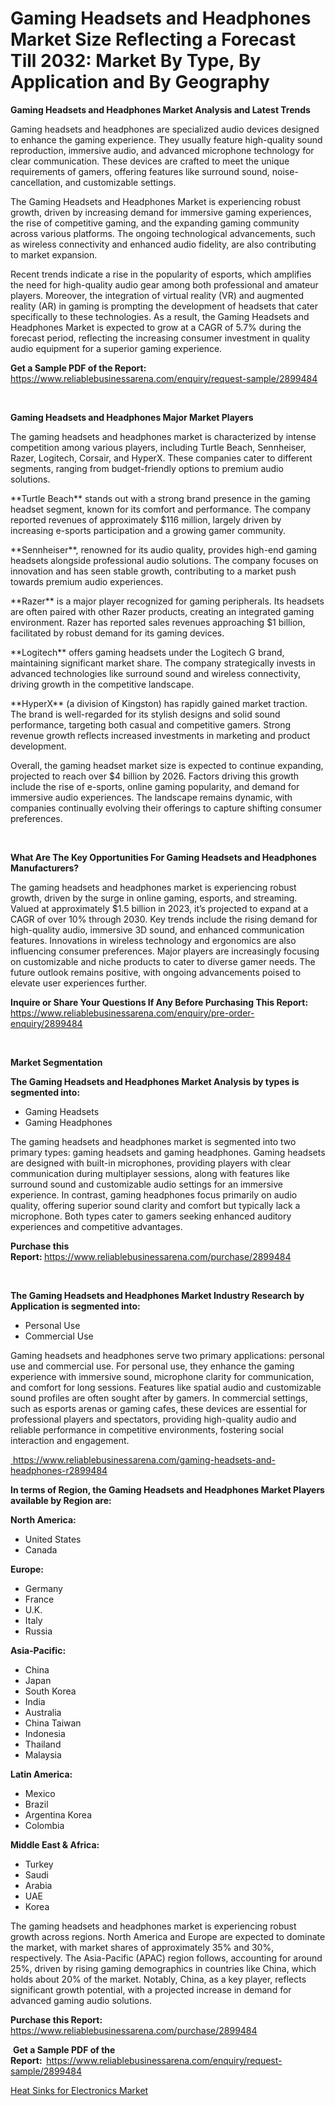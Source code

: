 <p><h1>Gaming Headsets and Headphones Market Size Reflecting a Forecast Till 2032: Market By Type, By Application and By Geography</h1></p><p><strong>Gaming Headsets and Headphones Market Analysis and Latest Trends</strong></p>
<p><p>Gaming headsets and headphones are specialized audio devices designed to enhance the gaming experience. They usually feature high-quality sound reproduction, immersive audio, and advanced microphone technology for clear communication. These devices are crafted to meet the unique requirements of gamers, offering features like surround sound, noise-cancellation, and customizable settings.</p><p>The Gaming Headsets and Headphones Market is experiencing robust growth, driven by increasing demand for immersive gaming experiences, the rise of competitive gaming, and the expanding gaming community across various platforms. The ongoing technological advancements, such as wireless connectivity and enhanced audio fidelity, are also contributing to market expansion. </p><p>Recent trends indicate a rise in the popularity of esports, which amplifies the need for high-quality audio gear among both professional and amateur players. Moreover, the integration of virtual reality (VR) and augmented reality (AR) in gaming is prompting the development of headsets that cater specifically to these technologies. As a result, the Gaming Headsets and Headphones Market is expected to grow at a CAGR of 5.7% during the forecast period, reflecting the increasing consumer investment in quality audio equipment for a superior gaming experience.</p></p>
<p><strong>Get a Sample PDF of the Report:&nbsp;</strong> <a href="https://www.reliablebusinessarena.com/enquiry/request-sample/2899484?utm_campaign=2945&utm_medium=2&utm_source=Github&utm_content=ia&utm_term=16032025&utm_id=gaming-headsets-and-headphones">https://www.reliablebusinessarena.com/enquiry/request-sample/2899484</a></p>
<p>&nbsp;</p>
<p><strong>Gaming Headsets and Headphones Major Market Players</strong></p>
<p><p>The gaming headsets and headphones market is characterized by intense competition among various players, including Turtle Beach, Sennheiser, Razer, Logitech, Corsair, and HyperX. These companies cater to different segments, ranging from budget-friendly options to premium audio solutions.</p><p>**Turtle Beach** stands out with a strong brand presence in the gaming headset segment, known for its comfort and performance. The company reported revenues of approximately $116 million, largely driven by increasing e-sports participation and a growing gamer community.</p><p>**Sennheiser**, renowned for its audio quality, provides high-end gaming headsets alongside professional audio solutions. The company focuses on innovation and has seen stable growth, contributing to a market push towards premium audio experiences.</p><p>**Razer** is a major player recognized for gaming peripherals. Its headsets are often paired with other Razer products, creating an integrated gaming environment. Razer has reported sales revenues approaching $1 billion, facilitated by robust demand for its gaming devices.</p><p>**Logitech** offers gaming headsets under the Logitech G brand, maintaining significant market share. The company strategically invests in advanced technologies like surround sound and wireless connectivity, driving growth in the competitive landscape.</p><p>**HyperX** (a division of Kingston) has rapidly gained market traction. The brand is well-regarded for its stylish designs and solid sound performance, targeting both casual and competitive gamers. Strong revenue growth reflects increased investments in marketing and product development.</p><p>Overall, the gaming headset market size is expected to continue expanding, projected to reach over $4 billion by 2026. Factors driving this growth include the rise of e-sports, online gaming popularity, and demand for immersive audio experiences. The landscape remains dynamic, with companies continually evolving their offerings to capture shifting consumer preferences.</p></p>
<p>&nbsp;</p>
<p><strong>What Are The Key Opportunities For Gaming Headsets and Headphones Manufacturers?</strong></p>
<p><p>The gaming headsets and headphones market is experiencing robust growth, driven by the surge in online gaming, esports, and streaming. Valued at approximately $1.5 billion in 2023, it’s projected to expand at a CAGR of over 10% through 2030. Key trends include the rising demand for high-quality audio, immersive 3D sound, and enhanced communication features. Innovations in wireless technology and ergonomics are also influencing consumer preferences. Major players are increasingly focusing on customizable and niche products to cater to diverse gamer needs. The future outlook remains positive, with ongoing advancements poised to elevate user experiences further.</p></p>
<p><strong>Inquire or Share Your Questions If Any Before Purchasing This Report:</strong> <a href="https://www.reliablebusinessarena.com/enquiry/pre-order-enquiry/2899484?utm_campaign=2945&utm_medium=2&utm_source=Github&utm_content=ia&utm_term=16032025&utm_id=gaming-headsets-and-headphones">https://www.reliablebusinessarena.com/enquiry/pre-order-enquiry/2899484</a></p>
<p>&nbsp;</p>
<p><strong>Market Segmentation</strong></p>
<p><strong>The Gaming Headsets and Headphones Market Analysis by types is segmented into:</strong></p>
<p><ul><li>Gaming Headsets</li><li>Gaming Headphones</li></ul></p>
<p><p>The gaming headsets and headphones market is segmented into two primary types: gaming headsets and gaming headphones. Gaming headsets are designed with built-in microphones, providing players with clear communication during multiplayer sessions, along with features like surround sound and customizable audio settings for an immersive experience. In contrast, gaming headphones focus primarily on audio quality, offering superior sound clarity and comfort but typically lack a microphone. Both types cater to gamers seeking enhanced auditory experiences and competitive advantages.</p></p>
<p><strong>Purchase this Report:&nbsp;</strong><a href="https://www.reliablebusinessarena.com/purchase/2899484?utm_campaign=2945&utm_medium=2&utm_source=Github&utm_content=ia&utm_term=16032025&utm_id=gaming-headsets-and-headphones">https://www.reliablebusinessarena.com/purchase/2899484</a></p>
<p>&nbsp;</p>
<p><strong>The Gaming Headsets and Headphones Market Industry Research by Application is segmented into:</strong></p>
<p><ul><li>Personal Use</li><li>Commercial Use</li></ul></p>
<p><p>Gaming headsets and headphones serve two primary applications: personal use and commercial use. For personal use, they enhance the gaming experience with immersive sound, microphone clarity for communication, and comfort for long sessions. Features like spatial audio and customizable sound profiles are often sought after by gamers. In commercial settings, such as esports arenas or gaming cafes, these devices are essential for professional players and spectators, providing high-quality audio and reliable performance in competitive environments, fostering social interaction and engagement.</p></p>
<p><a href="https://www.reliablebusinessarena.com/gaming-headsets-and-headphones-r2899484?utm_campaign=2945&utm_medium=2&utm_source=Github&utm_content=ia&utm_term=16032025&utm_id=gaming-headsets-and-headphones">&nbsp;https://www.reliablebusinessarena.com/gaming-headsets-and-headphones-r2899484</a></p>
<p><strong>In terms of Region, the Gaming Headsets and Headphones Market Players available by Region are:</strong></p>
<p>
    <p> <strong> North America: </strong>
        <ul>
            <li>United States</li>
            <li>Canada</li>
        </ul>
        </p> 
    <p> <strong> Europe: </strong>
        <ul>
            <li>Germany</li>
            <li>France</li>
            <li>U.K.</li>
            <li>Italy</li>
            <li>Russia</li>
        </ul>
        </p> 
    <p> <strong> Asia-Pacific: </strong>
        <ul>
            <li>China</li>
            <li>Japan</li>
            <li>South Korea</li>
            <li>India</li>
            <li>Australia</li>
            <li>China Taiwan</li>
            <li>Indonesia</li>
            <li>Thailand</li>
            <li>Malaysia</li>
        </ul>
        </p> 
    <p> <strong> Latin America: </strong>
        <ul>
            <li>Mexico</li>
            <li>Brazil</li>
            <li>Argentina Korea</li>
            <li>Colombia</li>
        </ul>
        </p> 
    <p> <strong> Middle East & Africa: </strong>
        <ul>
            <li>Turkey</li>
            <li>Saudi</li>
            <li>Arabia</li>
            <li>UAE</li>
            <li>Korea</li>
        </ul>
    </p>
    </p>
<p><p>The gaming headsets and headphones market is experiencing robust growth across regions. North America and Europe are expected to dominate the market, with market shares of approximately 35% and 30%, respectively. The Asia-Pacific (APAC) region follows, accounting for around 25%, driven by rising gaming demographics in countries like China, which holds about 20% of the market. Notably, China, as a key player, reflects significant growth potential, with a projected increase in demand for advanced gaming audio solutions.</p></p>
<p><strong>Purchase this Report: </strong><a href="https://www.reliablebusinessarena.com/purchase/2899484?utm_campaign=2945&utm_medium=2&utm_source=Github&utm_content=ia&utm_term=16032025&utm_id=gaming-headsets-and-headphones">https://www.reliablebusinessarena.com/purchase/2899484</a></p>
<p>&nbsp;<strong>Get a Sample PDF of the Report:&nbsp;&nbsp;</strong><a href="https://www.reliablebusinessarena.com/enquiry/request-sample/2899484?utm_campaign=2945&utm_medium=2&utm_source=Github&utm_content=ia&utm_term=16032025&utm_id=gaming-headsets-and-headphones">https://www.reliablebusinessarena.com/enquiry/request-sample/2899484</a></p>
<p><strong></strong></p>
<p><p><a href="https://github.com/saaindosya/Market-Research-Report-List-1/blob/main/heat-sinks-for-electronics-market.md?utm_campaign=2945&utm_medium=2&utm_source=Github&utm_content=ia&utm_term=16032025&utm_id=gaming-headsets-and-headphones">Heat Sinks for Electronics Market</a></p></p>